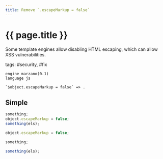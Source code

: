 ```yaml
---
title: Remove `.escapeMarkup = false`
---
```


# {{ page.title }}

Some template engines allow disabling HTML escaping, which can allow XSS vulnerabilities.

tags: #security, #fix

```grit
engine marzano(0.1)
language js

`$object.escapeMarkup = false` => .
```

## Simple

```javascript
something;
object.escapeMarkup = false;
something(els);

object.escapeMarkup = false;
```

```typescript
something;

something(els);
```
